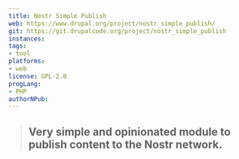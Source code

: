 ```yaml
---
title: Nostr Simple Publish
web: https://www.drupal.org/project/nostr_simple_publish/
git: https://git.drupalcode.org/project/nostr_simple_publish
instances:
tags:
- tool
platforms:
- web
license: GPL-2.0
progLang: 
- PHP
authorNPub:  
---
```


> ## Very simple and opinionated module to publish content to the Nostr network.